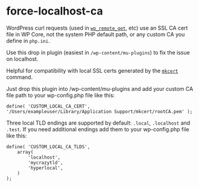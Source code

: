 # force-localhost-ca

WordPress curl requests (used in [`wp_remote_get`](https://developer.wordpress.org/reference/functions/wp_remote_get/), etc) use an SSL CA cert file in WP Core, not the system PHP default path, or any custom CA you define in `php.ini`.

Use this drop in plugin (easiest in `/wp-content/mu-plugins`) to fix the issue on localhost.

Helpful for compatibility with local SSL certs generated by the [`mkcert`](https://github.com/FiloSottile/mkcert) command.

Just drop this plugin into /wp-content/mu-plugins and add your custom CA file path to your wp-config.php file like this:

```
define( 'CUSTOM_LOCAL_CA_CERT', '/Users/exampleuser/Library/Application Support/mkcert/rootCA.pem' );
```

Three local TLD endings are supported by default: `.local`, `.localhost` and `.test`. If you need additional endings add them to your wp-config.php file like this:

```
define( 'CUSTOM_LOCAL_CA_TLDS',
	array(
		'localhost',
		'mycrazytld',
		'hyperlocal',
	)
);
```
